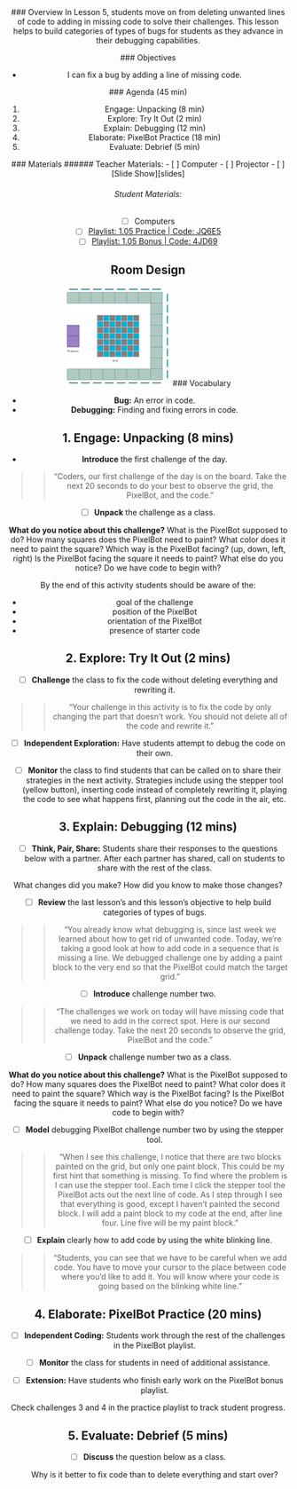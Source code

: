 <header class='header' title='Bug Catchers' subtitle='Lesson 05'/>

<notable>
<iconp src='/icons/activity.png'>### Overview</iconp>
In Lesson 5, students move on from deleting unwanted lines of code to adding in missing code to solve their challenges. This lesson helps to build categories of types of bugs for students as they advance in their debugging capabilities.

<iconp src='/icons/objectives.png'>### Objectives</iconp>
- I can fix a bug by adding a line of missing code.

<iconp src='/icons/agenda.png'>### Agenda (45 min)</iconp>
1. Engage: Unpacking (8 min)
1. Explore: Try It Out (2 min)
1. Explain: Debugging (12 min)
1. Elaborate: PixelBot Practice (18 min)
1. Evaluate: Debrief (5 min)

<note>
<iconp src='/icons/materials.png'>### Materials</iconp>
###### Teacher Materials:
- [ ] Computer
- [ ] Projector
- [ ] [Slide Show][slides]

###### Student Materials:
- [ ] Computers
- [ ] [Playlist: 1.05 Practice | Code: JQ6E5][practice]
- [ ] [Playlist: 1.05 Bonus | Code: 4JD69][extension]
</note>

## Room Design
![room](/images/layout-grid.png)
<note>
<iconp src='/icons/vocab.png'>### Vocabulary</iconp>
- **Bug:** An error in code.
- **Debugging:** Finding and fixing errors in code.
</note>

<pagebreak/>

## 1. Engage: Unpacking (8 mins)
- **Introduce** the first challenge of the day.
>>“Coders, our first challenge of the day is on the board. Take the next 20 seconds to do your best to observe the grid, the PixelBot, and the code.”

- [ ] **Unpack** the challenge as a class.

<iconp type='question'>**What do you notice about this challenge?**</iconp>
  <iconp type='question'>What is the PixelBot supposed to do?</iconp>
  <iconp type='question'>How many squares does the PixelBot need to paint?</iconp>
  <iconp type='question'>What color does it need to paint the square?</iconp>
  <iconp type='question'>Which way is the PixelBot facing? (up, down, left, right)</iconp>
  <iconp type='question'>Is the PixelBot facing the square it needs to paint?</iconp>
  <iconp type='question'>What else do you notice?</iconp>
  <iconp type='question'>Do we have code to begin with?</iconp>

<note type='tip'>By the end of this activity students should be aware of the:
  - goal of the challenge
  - position of the PixelBot
  - orientation of the PixelBot
  - presence of starter code</note>

## 2. Explore: Try It Out (2 mins)
- [ ] **Challenge** the class to fix the code without deleting everything and rewriting it.
>>“Your challenge in this activity is to fix the code by only changing the part that doesn’t work. You should not delete all of the code and rewrite it.”

- [ ] **Independent Exploration:** Have students attempt to debug the code on their own.

- [ ] **Monitor** the class to find students that can be called on to share their strategies in the next activity. Strategies include using the stepper tool (yellow button), inserting code instead of completely rewriting it, playing the code to see what happens first, planning out the code in the air, etc.

## 3. Explain: Debugging (12 mins)
- [ ] **Think, Pair, Share:** Students share their responses to the questions below with a partner. After each partner has shared, call on students to share with the rest of the class.

<iconp type='question'>What changes did you make?</iconp>
<iconp type='question'>How did you know to make those changes?</iconp>

- [ ] **Review** the last lesson’s and this lesson’s objective to help build categories of types of bugs.
>>“You already know what debugging is, since last week we learned about how to get rid of unwanted code. Today, we’re taking a good look at how to add code in a sequence that is missing a line. We debugged challenge one by adding a paint block to the very end so that the PixelBot could match the target grid.”

- [ ] **Introduce** challenge number two.
>>“The challenges we work on today will have missing code that we need to add in the correct spot. Here is our second challenge today. Take the next 20 seconds to observe the grid, PixelBot and the code.”

- [ ] **Unpack** challenge number two as a class.

<iconp type='question'>**What do you notice about this challenge?**</iconp>
  <iconp type='question'>What is the PixelBot supposed to do?</iconp>
  <iconp type='question'>How many squares does the PixelBot need to paint?</iconp>
  <iconp type='question'>What color does it need to paint the square?</iconp>
  <iconp type='question'>Which way is the PixelBot facing?</iconp>
  <iconp type='question'>Is the PixelBot facing the square it needs to paint?</iconp>
  <iconp type='question'>What else do you notice?</iconp>
  <iconp type='question'>Do we have code to begin with?</iconp>

- [ ] **Model** debugging PixelBot challenge number two by using the stepper tool.
>>“When I see this challenge, I notice that there are two blocks painted on the grid, but only one paint block. This could be my first hint that something is missing. To find where the problem is I can use the stepper tool. Each time I click the stepper tool the PixelBot acts out the next line of code. As I step through I see that everything is good, except I haven’t painted the second block. I will add a paint block to my code at the end, after line four. Line five will be my paint block.”

- [ ] **Explain** clearly how to add code by using the white blinking line.
>>“Students, you can see that we have to be careful when we add code. You have to move your cursor to the place between code where you’d like to add it. You will know where your code is going based on the blinking white line.”

## 4. Elaborate: PixelBot Practice (20 mins)
- [ ] **Independent Coding:** Students work through the rest of the challenges in the PixelBot playlist.

- [ ] **Monitor** the class for students in need of additional assistance.

- [ ] **Extension:** Have students who finish early work on the PixelBot bonus playlist.

<note type='tip'>Check challenges 3 and 4 in the practice playlist to track student progress.</note>

## 5. Evaluate: Debrief (5 mins)
- [ ] **Discuss** the question below as a class.

  <iconp type='question'>Why is it better to fix code than to delete everything and start over?</iconp>

</notable>

[slides]: https://drive.google.com/open?id=1wc8G_kQAnjwilvbZUNbtmISOMsjxr9N6gNtesRXi7Hs
[practice]:http://www.pixelbots.io/JQ6E5
[extension]: http://www.pixelbots.io/4JD69
